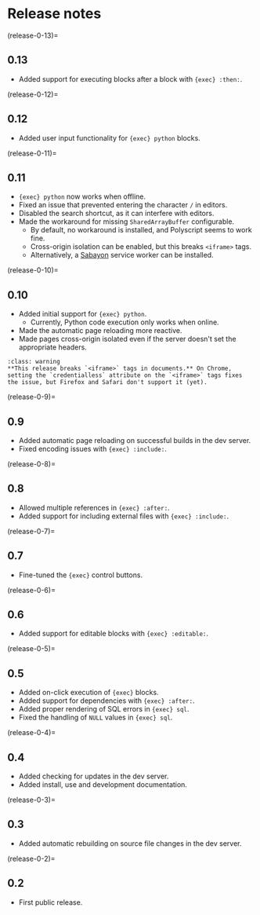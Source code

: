 <!-- Copyright 2024 Remy Blank <remy@c-space.org> -->
<!-- SPDX-License-Identifier: MIT -->

# Release notes

(release-0-13)=
## 0.13

- Added support for executing blocks after a block with `{exec} :then:`.

(release-0-12)=
## 0.12

- Added user input functionality for `{exec} python` blocks.

(release-0-11)=
## 0.11

- `{exec} python` now works when offline.
- Fixed an issue that prevented entering the character `/` in editors.
- Disabled the search shortcut, as it can interfere with editors.
- Made the workaround for missing `SharedArrayBuffer` configurable.
  - By default, no workaround is installed, and Polyscript seems to work fine.
  - Cross-origin isolation can be enabled, but this breaks `<iframe>` tags.
  - Alternatively, a [Sabayon](https://github.com/WebReflection/sabayon) service
    worker can be installed.

(release-0-10)=
## 0.10

- Added initial support for `{exec} python`.
  - Currently, Python code execution only works when online.
- Made the automatic page reloading more reactive.
- Made pages cross-origin isolated even if the server doesn't set the
  appropriate headers.

```{admonition} Warning
:class: warning
**This release breaks `<iframe>` tags in documents.** On Chrome, setting the `credentialless` attribute on the `<iframe>` tags fixes the issue, but Firefox and Safari don't support it (yet).
```

(release-0-9)=
## 0.9

- Added automatic page reloading on successful builds in the dev server.
- Fixed encoding issues with `{exec} :include:`.

(release-0-8)=
## 0.8

- Allowed multiple references in `{exec} :after:`.
- Added support for including external files with `{exec} :include:`.

(release-0-7)=
## 0.7

- Fine-tuned the `{exec}` control buttons.

(release-0-6)=
## 0.6

- Added support for editable blocks with `{exec} :editable:`.

(release-0-5)=
## 0.5

- Added on-click execution of `{exec}` blocks.
- Added support for dependencies with `{exec} :after:`.
- Added proper rendering of SQL errors in `{exec} sql`.
- Fixed the handling of `NULL` values in `{exec} sql`.

(release-0-4)=
## 0.4

- Added checking for updates in the dev server.
- Added install, use and development documentation.

(release-0-3)=
## 0.3

- Added automatic rebuilding on source file changes in the dev server.

(release-0-2)=
## 0.2

- First public release.
